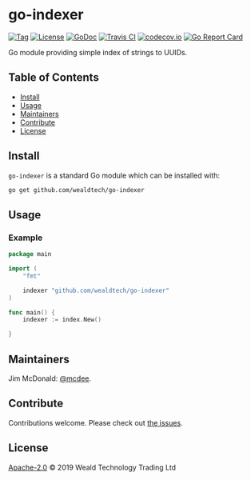 # go-indexer

[![Tag](https://img.shields.io/github/tag/wealdtech/go-indexer.svg)](https://github.com/wealdtech/go-ecodec/releases/)
[![License](https://img.shields.io/github/license/wealdtech/go-indexer.svg)](LICENSE)
[![GoDoc](https://godoc.org/github.com/wealdtech/go-indexer?status.svg)](https://godoc.org/github.com/wealdtech/go-ecodec)
[![Travis CI](https://img.shields.io/travis/wealdtech/go-indexer.svg)](https://travis-ci.org/wealdtech/go-ecodec)
[![codecov.io](https://img.shields.io/codecov/c/github/wealdtech/go-indexer.svg)](https://codecov.io/github/wealdtech/go-ecodec)
[![Go Report Card](https://goreportcard.com/badge/github.com/wealdtech/go-indexer)](https://goreportcard.com/report/github.com/wealdtech/go-ecodec)

Go module providing simple index of strings to UUIDs.


## Table of Contents

- [Install](#install)
- [Usage](#usage)
- [Maintainers](#maintainers)
- [Contribute](#contribute)
- [License](#license)

## Install

`go-indexer` is a standard Go module which can be installed with:

```sh
go get github.com/wealdtech/go-indexer
```

## Usage

### Example

```go
package main

import (
    "fmt"

    indexer "github.com/wealdtech/go-indexer"
)

func main() {
    indexer := index.New()

}
```
## Maintainers

Jim McDonald: [@mcdee](https://github.com/mcdee).

## Contribute

Contributions welcome. Please check out [the issues](https://github.com/wealdtech/go-indexer/issues).

## License

[Apache-2.0](LICENSE) © 2019 Weald Technology Trading Ltd
